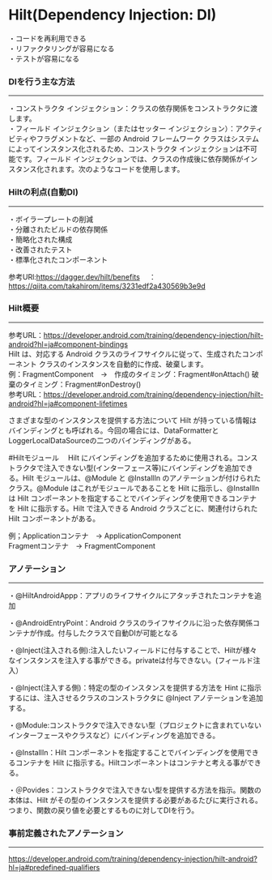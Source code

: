 # Hilt(Dependency Injection: DI)

・コードを再利用できる<br>
・リファクタリングが容易になる<br>
・テストが容易になる<br>

### DIを行う主な方法
__________________
   ・コンストラクタ インジェクション：クラスの依存関係をコンストラクタに渡します。<br>
   ・フィールド インジェクション（またはセッター インジェクション）：アクティビティやフラグメントなど、一部の Android フレームワーク クラスはシステムによってインスタンス化されるため、コンストラクタ インジェクションは不可能です。フィールド インジェクションでは、クラスの作成後に依存関係がインスタンス化されます。次のようなコードを使用します。<br>
   
### Hiltの利点(自動DI)
__________________
・ボイラープレートの削減<br>
・分離されたビルドの依存関係<br>
・簡略化された構成<br>
・改善されたテスト<br>
・標準化されたコンポーネント<br>

参考URl:https://dagger.dev/hilt/benefits
      　：https://qiita.com/takahirom/items/3231edf2a430569b3e9d

### Hilt概要
__________________
参考URL：https://developer.android.com/training/dependency-injection/hilt-android?hl=ja#component-bindings<br>
Hilt は、対応する Android クラスのライフサイクルに従って、生成されたコンポーネント クラスのインスタンスを自動的に作成、破棄します。<br>
例：FragmentComponent　→　作成のタイミング：Fragment#onAttach()  破棄のタイミング：Fragment#onDestroy()<br>
参考URL：https://developer.android.com/training/dependency-injection/hilt-android?hl=ja#component-lifetimes<br>

さまざまな型のインスタンスを提供する方法について Hilt が持っている情報はバインディングとも呼ばれる。今回の場合には、DataFormatterとLoggerLocalDataSourceの二つのバインディングがある。<br>

#Hiltモジュール　
Hilt にバインディングを追加するために使用される。コンストラクタで注入できない型(インターフェース等)にバインディングを追加できる。Hilt モジュールは、@Module と @InstallIn のアノテーションが付けられたクラス。@Module はこれがモジュールであることを Hilt に指示し、@InstallIn は Hilt コンポーネントを指定することでバインディングを使用できるコンテナを Hilt に指示する。Hilt で注入できる Android クラスごとに、関連付けられた Hilt コンポーネントがある。<br>

例；Applicationコンテナ　→ ApplicationComponent<br>
   Fragmentコンテナ　→ FragmentComponent <br>
   
### アノテーション
_________________

・@HiltAndroidAppp：アプリのライフサイクルにアタッチされたコンテナを追加<br>

・@AndroidEntryPoint：Android クラスのライフサイクルに沿った依存関係コンテナが作成。付与したクラスで自動DIが可能となる<br>

・@Inject(注入される側):注入したいフィールドに付与することで、Hiltが様々なインスタンスを注入する事ができる。privateは付与できない。(フィールド注入）<br>

・@Inject(注入する側)：特定の型のインスタンスを提供する方法を Hint に指示するには、注入させるクラスのコンストラクタに @Inject アノテーションを追加する。<br>

・@Module:コンストラクタで注入できない型（プロジェクトに含まれていないインターフェースやクラスなど）にバインディングを追加できる。<br>

・@InstallIn：Hilt コンポーネントを指定することでバインディングを使用できるコンテナを Hilt に指示する。Hiltコンポーネントはコンテナと考える事ができる。

・＠Povides：コンストラクタで注入できない型を提供する方法を指示。関数の本体は、Hilt がその型のインスタンスを提供する必要があるたびに実行される。つまり、関数の戻り値を必要とするものに対してDIを行う。

### 事前定義されたアノテーション
---------------------------
https://developer.android.com/training/dependency-injection/hilt-android?hl=ja#predefined-qualifiers

